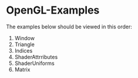 # OpenGL-Examples

The examples below should be viewed in this order:

1. Window
2. Triangle
3. Indices
4. ShaderAttrributes
5. ShaderUniforms
6. Matrix
